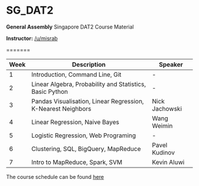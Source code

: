 # SG_DAT2
**General Assembly** Singapore DAT2 Course Material

**Instructor:** [/u/misrab](www.github.com/misrab)

=======

|Week|Description|Speaker|
|----|-----------------------------------------------------------------|--------------|
|1|Introduction, Command Line, Git|-
|2|Linear Algebra, Probability and Statistics, Basic Python|-
|3|Pandas Visualisation, Linear Regression, K-Nearest Neighbors|Nick Jachowski
|4|Linear Regression, Naive Bayes|Wang Weimin
|5|Logistic Regression, Web Programing|-
|6|Clustering, SQL, BigQuery, MapReduce|Pavel Kudinov
|7|Intro to MapReduce, Spark, SVM|Kevin Aluwi

The course schedule can be found [here](https://docs.google.com/spreadsheets/d/1dZy8gWa1kE97WE0LhCQyK1Yly3u8aJ_rmi0Wu-UP5Bg/edit#gid=0)
